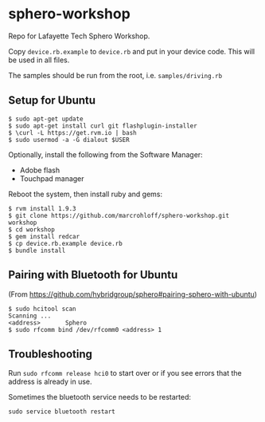 sphero-workshop
===============

Repo for Lafayette Tech Sphero Workshop.

Copy `device.rb.example` to `device.rb` and put in your device code.
This will be used in all files.

The samples should be run from the root, i.e. `samples/driving.rb`

Setup for Ubuntu
-----------------

```
$ sudo apt-get update
$ sudo apt-get install curl git flashplugin-installer
$ \curl -L https://get.rvm.io | bash
$ sudo usermod -a -G dialout $USER
```

Optionally, install the following from the Software Manager:
* Adobe flash
* Touchpad manager

Reboot the system, then install ruby and gems:

```
$ rvm install 1.9.3
$ git clone https://github.com/marcrohloff/sphero-workshop.git workshop
$ cd workshop
$ gem install redcar
$ cp device.rb.example device.rb
$ bundle install
```

Pairing with Bluetooth for Ubuntu
------------------------------------

(From https://github.com/hybridgroup/sphero#pairing-sphero-with-ubuntu)

```
$ sudo hcitool scan
Scanning ...
<address>       Sphero
$ sudo rfcomm bind /dev/rfcomm0 <address> 1
```

Troubleshooting
---------------

Run `sudo rfcomm release hci0` to start over or if you see errors that the address is already in use.

Sometimes the bluetooth service needs to be restarted:
```
sudo service bluetooth restart
```